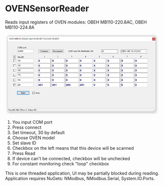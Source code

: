 # OVENSensorReader
Reads input registers of OVEN modules: ОВЕН MB110-220.8AC, ОВЕН MB110-224.8A

![](form.png)

1. You input COM port
2. Press connect
3. Set timeout, 30 by default
4. Choose OVEN model
5. Set slave ID
6. Checkbox on the left means that this device will be scanned
7. Press Read
8. If device can't be connected, checkbox will be unchecked
9. For constant monitoring check "loop" checkbox

This is one threaded application, UI may be partially blocked during reading.
Application requires NuGets: NModbus, NModbus.Serial, System.IO.Ports.
